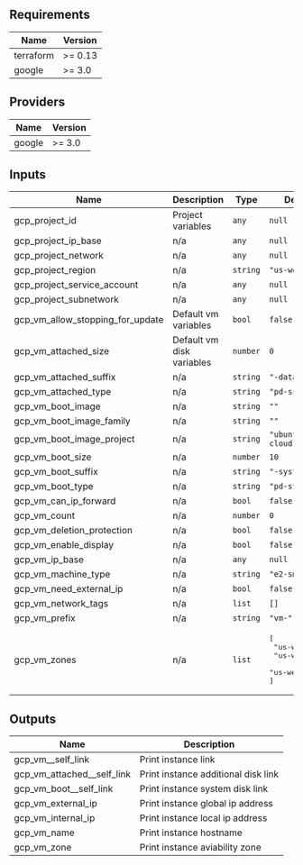 ## Requirements

| Name | Version |
|------|---------|
| terraform | >= 0.13 |
| google | >= 3.0 |

## Providers

| Name | Version |
|------|---------|
| google | >= 3.0 |

## Inputs

| Name | Description | Type | Default | Required |
|------|-------------|------|---------|:--------:|
| gcp\_project\_id | Project variables | `any` | `null` | no |
| gcp\_project\_ip\_base | n/a | `any` | `null` | no |
| gcp\_project\_network | n/a | `any` | `null` | no |
| gcp\_project\_region | n/a | `string` | `"us-west1"` | no |
| gcp\_project\_service\_account | n/a | `any` | `null` | no |
| gcp\_project\_subnetwork | n/a | `any` | `null` | no |
| gcp\_vm\_allow\_stopping\_for\_update | Default vm variables | `bool` | `false` | no |
| gcp\_vm\_attached\_size | Default vm disk variables | `number` | `0` | no |
| gcp\_vm\_attached\_suffix | n/a | `string` | `"-data"` | no |
| gcp\_vm\_attached\_type | n/a | `string` | `"pd-ssd"` | no |
| gcp\_vm\_boot\_image | n/a | `string` | `""` | no |
| gcp\_vm\_boot\_image\_family | n/a | `string` | `""` | no |
| gcp\_vm\_boot\_image\_project | n/a | `string` | `"ubuntu-os-cloud"` | no |
| gcp\_vm\_boot\_size | n/a | `number` | `10` | no |
| gcp\_vm\_boot\_suffix | n/a | `string` | `"-system"` | no |
| gcp\_vm\_boot\_type | n/a | `string` | `"pd-standard"` | no |
| gcp\_vm\_can\_ip\_forward | n/a | `bool` | `false` | no |
| gcp\_vm\_count | n/a | `number` | `0` | no |
| gcp\_vm\_deletion\_protection | n/a | `bool` | `false` | no |
| gcp\_vm\_enable\_display | n/a | `bool` | `false` | no |
| gcp\_vm\_ip\_base | n/a | `any` | `null` | no |
| gcp\_vm\_machine\_type | n/a | `string` | `"e2-small"` | no |
| gcp\_vm\_need\_external\_ip | n/a | `bool` | `false` | no |
| gcp\_vm\_network\_tags | n/a | `list` | `[]` | no |
| gcp\_vm\_prefix | n/a | `string` | `"vm-"` | no |
| gcp\_vm\_zones | n/a | `list` | <pre>[<br>  "us-west1-a",<br>  "us-west1-b",<br>  "us-west1-c"<br>]</pre> | no |

## Outputs

| Name | Description |
|------|-------------|
| gcp\_vm\_\_self\_link | Print instance link |
| gcp\_vm\_attached\_\_self\_link | Print instance additional disk link |
| gcp\_vm\_boot\_\_self\_link | Print instance system disk link |
| gcp\_vm\_external\_ip | Print instance global ip address |
| gcp\_vm\_internal\_ip | Print instance local ip address |
| gcp\_vm\_name | Print instance hostname |
| gcp\_vm\_zone | Print instance aviability zone |

